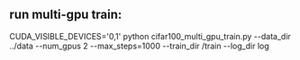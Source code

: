 ## run multi-gpu train:
CUDA_VISIBLE_DEVICES='0,1' python cifar100_multi_gpu_train.py --data_dir ../data --num_gpus 2 --max_steps=1000 --train_dir /train --log_dir log
